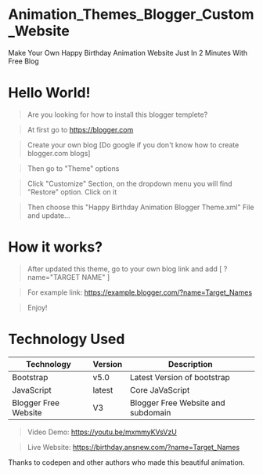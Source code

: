 # Animation_Themes_Blogger_Custom_Website
Make Your Own Happy Birthday Animation Website Just In 2 Minutes With Free Blog

# Hello World!
> Are you looking for how to install this blogger templete?

> At first go to https://blogger.com 

> Create your own blog [Do google if you don't know how to create blogger.com blogs]

> Then go to "Theme" options

> Click "Customize" Section, on the dropdown menu you will find "Restore" option. Click on it

> Then choose this "Happy Birthday Animation Blogger Theme.xml" File and update...

# How it works? 

> After updated this theme, go to your own blog link and add [ ?name="TARGET NAME" ]

> For example link: https://example.blogger.com/?name=Target_Names

> Enjoy!


# Technology Used

| Technology            |    Version        | Description                                      |
|-----------------------|-------------------|--------------------------------------------------|
| Bootstrap             | v5.0              | Latest Version of bootstrap                      |
| JavaScript            | latest            | Core JaVaScript                                  |
| Blogger Free Website  | V3                | Blogger Free Website and subdomain               |



> Video Demo: https://youtu.be/mxmmyKVsVzU

> Live Website: https://birthday.ansnew.com/?name=Target_Names



Thanks to codepen and other authors who made this beautiful animation. 
